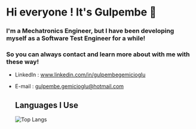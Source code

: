 # Hi everyone ! It's Gulpembe 🌷

### I'm a Mechatronics Engineer, but I have been developing myself as a Software Test Engineer for a while!


### So you can always contact and learn more about with me with these way!
- LinkedIn : www.linkedin.com/in/gulpembegemicioglu
- E-mail : gulpembe.gemicioglu@hotmail.com

  ## Languages I Use

  ![Top Langs](https://github-readme-stats.vercel.app/api/top-langs/?username=gulpembege&layout=compact&theme=radical)
 
